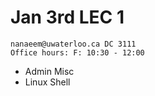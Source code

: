 # Jan 3rd LEC 1

```
nanaeem@uwaterloo.ca DC 3111
Office hours: F: 10:30 - 12:00
```

- Admin Misc
- Linux Shell




